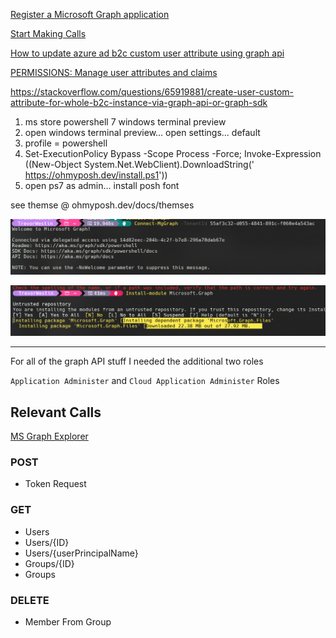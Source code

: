 [Register a Microsoft Graph application](https://learn.microsoft.com/en-us/azure/active-directory-b2c/microsoft-graph-get-started?tabs=app-reg-ga)

[Start Making Calls](https://learn.microsoft.com/en-us/graph/auth-v2-service?tabs=http#4-get-an-access-token)

[How to update azure ad b2c custom user attribute using graph api](https://stackoverflow.com/questions/63815710/how-to-update-azure-ad-b2c-custom-user-attribute-using-graph-api)

[PERMISSIONS: Manage user attributes and claims](https://learn.microsoft.com/en-us/entra/identity/role-based-access-control/custom-enterprise-app-permissions#manage-user-attributes-and-claims)

https://stackoverflow.com/questions/65919881/create-user-custom-attribute-for-whole-b2c-instance-via-graph-api-or-graph-sdk

1. ms store
   powershell 7
   windows terminal preview
2. open windows terminal preview... open settings... default
3. profile = powershell
4. Set-ExecutionPolicy Bypass -Scope Process -Force; Invoke-Expression ((New-Object System.Net.WebClient).DownloadString('
   https://ohmyposh.dev/install.ps1'))
5. open ps7 as admin... install posh font

see themse @ ohmyposh.dev/docs/themses

![sign in](image.png)

![install ms graph](image-1.png)

---

For all of the graph API stuff I needed the additional two roles

`Application Administer` and `Cloud Application Administer` Roles

## Relevant Calls

[MS Graph Explorer](https://developer.microsoft.com/en-us/graph/graph-explorer)

### POST

- Token Request

### GET

- Users
- Users/{ID}
- Users/{userPrincipalName}
- Groups/{ID}
- Groups

### DELETE

- Member From Group
